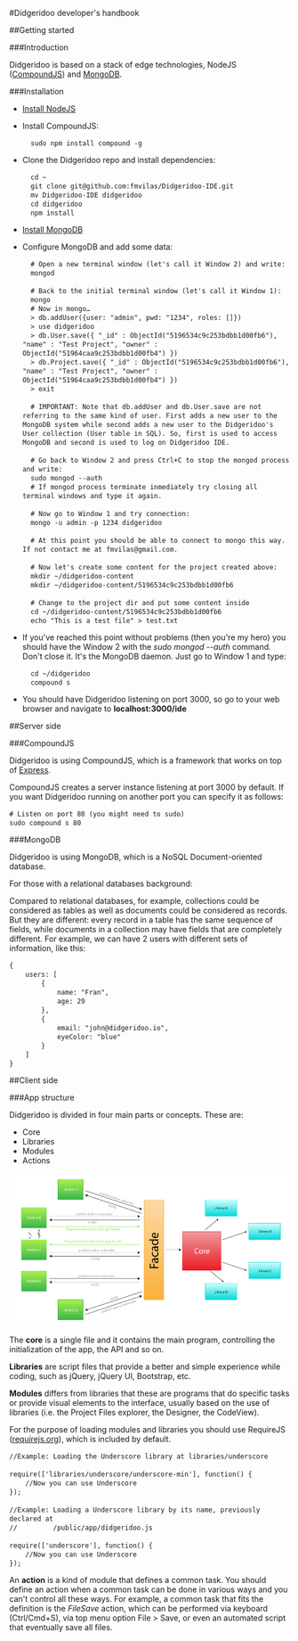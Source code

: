 #Didgeridoo developer's handbook

##Getting started

###Introduction

Didgeridoo is based on a stack of edge technologies, NodeJS ([CompoundJS](compoundjs.com)) and [MongoDB](mongodb.org).

###Installation

* [Install NodeJS](https://github.com/joyent/node/wiki/Installing-Node.js-via-package-manager)
* Install CompoundJS:

		sudo npm install compound -g

* Clone the Didgeridoo repo and install dependencies:

		cd ~
		git clone git@github.com:fmvilas/Didgeridoo-IDE.git
		mv Didgeridoo-IDE didgeridoo
		cd didgeridoo
		npm install
		

* [Install MongoDB](http://docs.mongodb.org/manual/installation/)
* Configure MongoDB and add some data:

		# Open a new terminal window (let's call it Window 2) and write:
		mongod

		# Back to the initial terminal window (let's call it Window 1):
		mongo
		# Now in mongo…
		> db.addUser({user: "admin", pwd: "1234", roles: []})
		> use didgeridoo
		> db.User.save({ "_id" : ObjectId("5196534c9c253bdbb1d00fb6"), "name" : "Test Project", "owner" : ObjectId("51964caa9c253bdbb1d00fb4") })
		> db.Project.save({ "_id" : ObjectId("5196534c9c253bdbb1d00fb6"), "name" : "Test Project", "owner" : ObjectId("51964caa9c253bdbb1d00fb4") })
		> exit
		
		# IMPORTANT: Note that db.addUser and db.User.save are not referring to the same kind of user. First adds a new user to the MongoDB system while second adds a new user to the Didgeridoo's User collection (User table in SQL). So, first is used to access MongoDB and second is used to log on Didgeridoo IDE.

		# Go back to Window 2 and press Ctrl+C to stop the mongod process and write:
		sudo mongod --auth
		# If mongod process terminate inmediately try closing all terminal windows and type it again.
		
		# Now go to Window 1 and try connection:
		mongo -u admin -p 1234 didgeridoo

		# At this point you should be able to connect to mongo this way. If not contact me at fmvilas@gmail.com.

		# Now let's create some content for the project created above:
		mkdir ~/didgeridoo-content
		mkdir ~/didgeridoo-content/5196534c9c253bdbb1d00fb6
		
		# Change to the project dir and put some content inside
		cd ~/didgeridoo-content/5196534c9c253bdbb1d00fb6
		echo "This is a test file" > test.txt
		
* If you've reached this point without problems (then you're my hero) you should have the Window 2 with the *sudo mongod --auth* command. Don't close it. It's the MongoDB daemon. Just go to Window 1 and type:

		cd ~/didgeridoo
		compound s

* You should have Didgeridoo listening on port 3000, so go to your web browser and navigate to **localhost:3000/ide**

##Server side

###CompoundJS

Didgeridoo is using CompoundJS, which is a framework that works on top of [Express](http://www.expressjs.com).

CompoundJS creates a server instance listening at port 3000 by default. If you want Didgeridoo running on another port you can specify it as follows:

	# Listen on port 80 (you might need to sudo)
	sudo compound s 80

###MongoDB

Didgeridoo is using MongoDB, which is a NoSQL Document-oriented database.

For those with a relational databases background:

Compared to relational databases, for example, collections could be considered as tables as well as documents could be considered as records. But they are different: every record in a table has the same sequence of fields, while documents in a collection may have fields that are completely different. For example, we can have 2 users with different sets of information, like this:

	{
		users: [
			{
				name: "Fran",
				age: 29
			},
			{
				email: "john@didgeridoo.io",
				eyeColor: "blue"
			}
		]
	}

##Client side

###App structure

Didgeridoo is divided in four main parts or concepts. These are:

* Core
* Libraries
* Modules
* Actions

![image](modules-facade-core-libraries-diagram.jpg)


The **core** is a single file and it contains the main program, controlling the initialization of the app, the API and so on.

**Libraries** are script files that provide a better and simple experience while coding, such as jQuery, jQuery UI, Bootstrap, etc.

**Modules** differs from libraries that these are programs that do specific tasks or provide visual elements to the interface, usually based on the use of libraries (i.e. the Project Files explorer, the Designer, the CodeView).

For the purpose of loading modules and libraries you should use RequireJS ([requirejs.org]()), which is included by default.

	//Example: Loading the Underscore library at libraries/underscore

	require(['libraries/underscore/underscore-min'], function() {
		//Now you can use Underscore
	});

	//Example: Loading a Underscore library by its name, previously declared at
	// 		   /public/app/didgeridoo.js

	require(['underscore'], function() {
		//Now you can use Underscore
	});

An **action** is a kind of module that defines a common task. You should define an action when a common task can be done in various ways and you can't control all these ways. For example, a common task that fits the definition is the *FileSave* action, which can be performed via keyboard (Ctrl/Cmd+S), via top menu option File > Save, or even an automated script that eventually save all files.